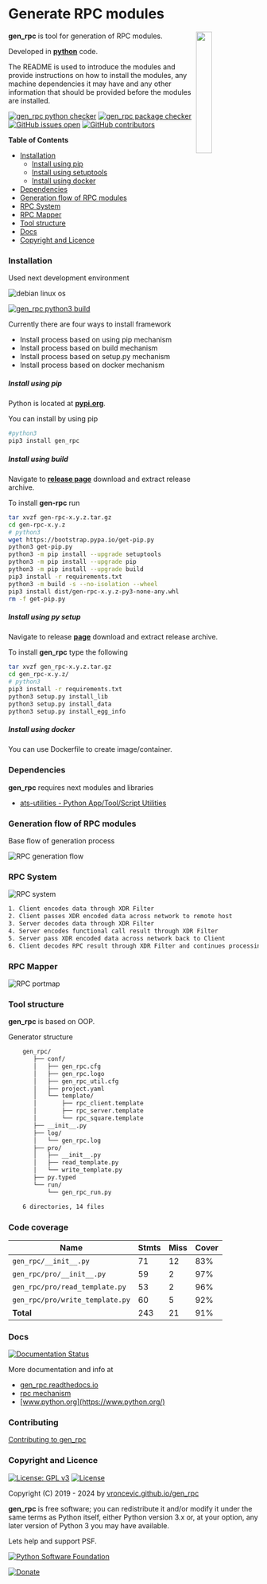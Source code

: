 # Generate RPC modules

<img align="right" src="https://raw.githubusercontent.com/vroncevic/gen_rpc/dev/docs/gen_rpc_logo.png" width="25%">

**gen_rpc** is tool for generation of RPC modules.

Developed in **[python](https://www.python.org/)** code.

The README is used to introduce the modules and provide instructions on
how to install the modules, any machine dependencies it may have and any
other information that should be provided before the modules are installed.

[![gen_rpc python checker](https://github.com/vroncevic/gen_rpc/actions/workflows/gen_rpc_python_checker.yml/badge.svg)](https://github.com/vroncevic/gen_rpc/actions/workflows/gen_rpc_python_checker.yml) [![gen_rpc package checker](https://github.com/vroncevic/gen_rpc/actions/workflows/gen_rpc_package_checker.yml/badge.svg)](https://github.com/vroncevic/gen_rpc/actions/workflows/gen_rpc_package.yml) [![GitHub issues open](https://img.shields.io/github/issues/vroncevic/gen_rpc.svg)](https://github.com/vroncevic/gen_rpc/issues) [![GitHub contributors](https://img.shields.io/github/contributors/vroncevic/gen_rpc.svg)](https://github.com/vroncevic/gen_rpc/graphs/contributors)

<!-- START doctoc generated TOC please keep comment here to allow auto update -->
<!-- DON'T EDIT THIS SECTION, INSTEAD RE-RUN doctoc TO UPDATE -->
**Table of Contents**

- [Installation](#installation)
    - [Install using pip](#install-using-pip)
    - [Install using setuptools](#install-using-setuptools)
    - [Install using docker](#install-using-docker)
- [Dependencies](#dependencies)
- [Generation flow of RPC modules](#generation-flow-of-rpc-modules)
- [RPC System](#rpc-system)
- [RPC Mapper](#rpc-mapper)
- [Tool structure](#tool-structure)
- [Docs](#docs)
- [Copyright and Licence](#copyright-and-licence)

<!-- END doctoc generated TOC please keep comment here to allow auto update -->

### Installation

Used next development environment

![debian linux os](https://raw.githubusercontent.com/vroncevic/gen_rpc/dev/docs/debtux.png)

[![gen_rpc python3 build](https://github.com/vroncevic/gen_rpc/actions/workflows/gen_rpc_python3_build.yml/badge.svg)](https://github.com/vroncevic/gen_rpc/actions/workflows/gen_rpc_python3_build.yml)

Currently there are four ways to install framework
* Install process based on using pip mechanism
* Install process based on build mechanism
* Install process based on setup.py mechanism
* Install process based on docker mechanism

##### Install using pip

Python is located at **[pypi.org](https://pypi.org/project/gen_rpc/)**.

You can install by using pip

```bash
#python3
pip3 install gen_rpc
```

##### Install using build

Navigate to **[release page](https://github.com/vroncevic/gen_rpc/releases)** download and extract release archive.

To install **gen-rpc** run

```bash
tar xvzf gen-rpc-x.y.z.tar.gz
cd gen-rpc-x.y.z
# python3
wget https://bootstrap.pypa.io/get-pip.py
python3 get-pip.py 
python3 -m pip install --upgrade setuptools
python3 -m pip install --upgrade pip
python3 -m pip install --upgrade build
pip3 install -r requirements.txt
python3 -m build -s --no-isolation --wheel
pip3 install dist/gen-rpc-x.y.z-py3-none-any.whl
rm -f get-pip.py
```

##### Install using py setup

Navigate to release **[page](https://github.com/vroncevic/gen_rpc/releases/)** download and extract release archive.

To install **gen_rpc** type the following

```bash
tar xvzf gen_rpc-x.y.z.tar.gz
cd gen_rpc-x.y.z/
# python3
pip3 install -r requirements.txt
python3 setup.py install_lib
python3 setup.py install_data
python3 setup.py install_egg_info
```

##### Install using docker

You can use Dockerfile to create image/container.

### Dependencies

**gen_rpc** requires next modules and libraries

* [ats-utilities - Python App/Tool/Script Utilities](https://vroncevic.github.io/gen_rpc)

### Generation flow of RPC modules

Base flow of generation process

![RPC generation flow](https://raw.githubusercontent.com/vroncevic/gen_rpc/dev/docs/gen_rpc_flow.png)

### RPC System
![RPC system](https://raw.githubusercontent.com/vroncevic/gen_rpc/dev/docs/rpc_system.png)

```bash
1. Client encodes data through XDR Filter
2. Client passes XDR encoded data across network to remote host
3. Server decodes data through XDR Filter
4. Server encodes functional call result through XDR Filter
5. Server pass XDR encoded data across network back to Client
6. Client decodes RPC result through XDR Filter and continues processing
```

### RPC Mapper
![RPC portmap](https://raw.githubusercontent.com/vroncevic/gen_rpc/dev/docs/rpc_portmap.png)

### Tool structure

**gen_rpc** is based on OOP.

Generator structure

```bash
    gen_rpc/
       ├── conf/
       │   ├── gen_rpc.cfg
       │   ├── gen_rpc.logo
       │   ├── gen_rpc_util.cfg
       │   ├── project.yaml
       │   └── template/
       │       ├── rpc_client.template
       │       ├── rpc_server.template
       │       └── rpc_square.template
       ├── __init__.py
       ├── log/
       │   └── gen_rpc.log
       ├── pro/
       │   ├── __init__.py
       │   ├── read_template.py
       │   └── write_template.py
       ├── py.typed
       └── run/
           └── gen_rpc_run.py

    6 directories, 14 files
```

### Code coverage

| Name | Stmts | Miss | Cover |
|------|-------|------|-------|
| `gen_rpc/__init__.py` | 71 | 12 | 83% |
| `gen_rpc/pro/__init__.py` | 59 | 2 | 97% |
| `gen_rpc/pro/read_template.py` | 53 | 2 | 96% |
| `gen_rpc/pro/write_template.py` | 60 | 5 | 92% |
| **Total** | 243 | 21 | 91% |

### Docs

[![Documentation Status](https://readthedocs.org/projects/gen_rpc/badge/?version=latest)](https://gen-rpc.readthedocs.io/en/latest/?badge=latest)

More documentation and info at
* [gen_rpc.readthedocs.io](https://gen-rpc.readthedocs.io/en/latest/)
* [rpc mechanism](overview.md)
* [www.python.org](https://www.python.org/)

### Contributing

[Contributing to gen_rpc](CONTRIBUTING.md)

### Copyright and Licence

[![License: GPL v3](https://img.shields.io/badge/License-GPLv3-blue.svg)](https://www.gnu.org/licenses/gpl-3.0) [![License](https://img.shields.io/badge/License-Apache%202.0-blue.svg)](https://opensource.org/licenses/Apache-2.0)

Copyright (C) 2019 - 2024 by [vroncevic.github.io/gen_rpc](https://vroncevic.github.io/gen_rpc)

**gen_rpc** is free software; you can redistribute it and/or modify
it under the same terms as Python itself, either Python version 3.x or,
at your option, any later version of Python 3 you may have available.

Lets help and support PSF.

[![Python Software Foundation](https://raw.githubusercontent.com/vroncevic/gen_rpc/dev/docs/psf-logo-alpha.png)](https://www.python.org/psf/)

[![Donate](https://www.paypalobjects.com/en_US/i/btn/btn_donateCC_LG.gif)](https://psfmember.org/index.php?q=civicrm/contribute/transact&reset=1&id=2)

